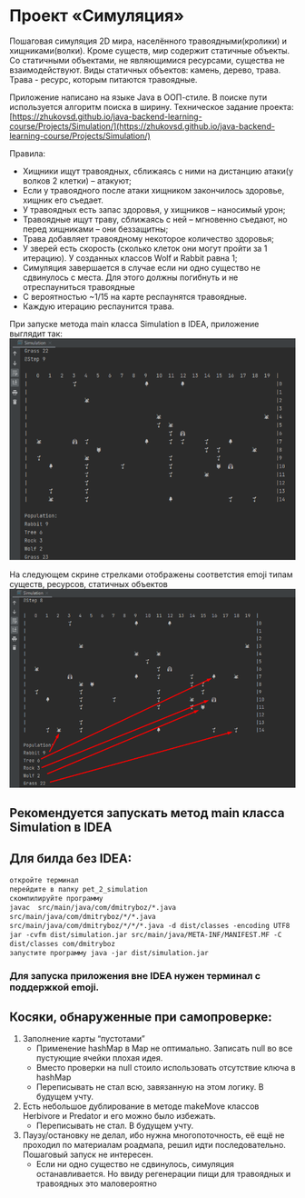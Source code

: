 # Проект «Симуляция»
Пошаговая симуляция 2D мира, населённого травоядными(кролики) и хищниками(волки). 
Кроме существ, мир содержит статичные объекты. Cо статичными объектами, не являющимися ресурсами, существа не взаимодействуют. Виды статичных объектов: камень, дерево, трава. Трава - ресурс, которым питаются травоядные.

Приложение написано на языке Java в ООП-стиле. В поиске пути используется алгоритм поиска в ширину.
Техническое задание проекта: [https://zhukovsd.github.io/java-backend-learning-course/Projects/Simulation/](https://zhukovsd.github.io/java-backend-learning-course/Projects/Simulation/)

Правила:
* Хищники ищут травоядных, сближаясь с ними на дистанцию атаки(у волков 2 клетки) – атакуют;
* Если у травоядного после атаки хищником закончилось здоровье, хищник его съедает.
* У травоядных есть запас здоровья, у хищников – наносимый урон;
* Травоядные ищут траву, сближаясь с ней – мгновенно съедают, но перед хищниками – они беззащитны;
* Трава добавляет травоядному некоторое количество здоровья;
* У зверей есть скорость (сколько клеток они могут пройти за 1 итерацию). У созданных классов Wolf и Rabbit равна 1;
* Симуляция завершается в случае если ни одно существо не сдвинулось с места. Для этого должны погибнуть и не отреспауниться травоядные
* С вероятностью ~1/15 на карте респаунятся травоядные.
* Каждую итерацию респаунится трава.


При запуске метода main класса Simulation в IDEA, приложение выглядит так:
![](pet_2_1.png)

На следующем скрине стрелками отображены соответстия emoji типам существ, ресурсов, статичных объектов
![](pet_2_2.png)

## **Рекомендуется** запускать метод main класса Simulation в IDEA

## Для билда без IDEA:
    откройте терминал
    перейдите в папку pet_2_simulation
    скомпилируйте программу
    javac  src/main/java/com/dmitryboz/*.java src/main/java/com/dmitryboz/*/*.java  src/main/java/com/dmitryboz/*/*/*.java -d dist/classes -encoding UTF8
    jar -cvfm dist/simulation.jar src/main/java/META-INF/MANIFEST.MF -C dist/classes com/dmitryboz  
    запустите программу java -jar dist/simulation.jar
### Для запуска приложения вне IDEA нужен терминал с поддержкой emoji.

## Косяки, обнаруженные при самопроверке:
1) Заполнение карты “пустотами”
   * Применение hashMap в Map не оптимально. Записать null во все пустующие ячейки плохая идея.
   * Вместо проверки на null стоило использовать отсутствие ключа в hashMap 
   * Переписывать не стал всю, завязанную на этом логику. В будущем учту.
2) Есть небольшое дублирование в методе makeMove классов Herbivore и Predator и его можно было избежать. 
   * Переписывать не стал. В будущем учту.
3) Паузу/остановку не делал, ибо нужна многопоточность, её ещё не проходил по материалам роадмапа, решил идти последовательно. Пошаговый запуск не интересен. 
   * Если ни одно существо не сдвинулось, симуляция останавливается. Но ввиду регенерации пищи для травоядных и травоядных это маловероятно


